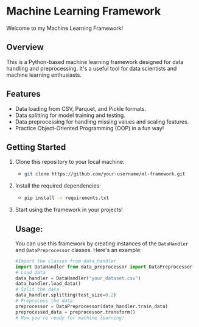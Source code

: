 # Machine Learning Framework

Welcome to my Machine Learning Framework!

## Overview

This is a Python-based machine learning framework designed for data handling and preprocessing. It's a useful tool for data scientists and machine learning enthusiasts.

## Features

- Data loading from CSV, Parquet, and Pickle formats.
- Data splitting for model training and testing.
- Data preprocessing for handling missing values and scaling features.
- Practice Object-Oriented Programming (OOP) in a fun way!

## Getting Started

1. Clone this repository to your local machine:

   - ``` bash
     git clone https://github.com/your-username/ml-framework.git

2. Install the required dependencies:

   - ``` bash
     pip install -r requirements.txt
     ```

3. Start using the framework in your projects! 

   

   ## Usage:

   You can use this framework by creating instances of the `DataHandler` and `DataPreprocessor` classes. Here's an example: 

   ``` python
   #Import the classes from data_handler 
   import DataHandler from data_preprocessor import DataPreprocessor 
   # Load data 
   data_handler = DataHandler("your_dataset.csv") 
   data_handler.load_data() 
   # Split the data 
   data_handler.splitting(test_size=0.2) 
   # Preprocess the data 
   preprocessor = DataPreprocessor(data_handler.train_data) 
   preprocessed_data = preprocessor.transform() 
   # Now you're ready for machine learning!
   ```

   

   